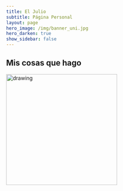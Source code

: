 ```yaml
---
title: El Julio
subtitle: Página Personal
layout: page
hero_image: /img/banner_uni.jpg 
hero_darken: true
show_sidebar: false
---
```


## Mis cosas que hago



<img src="/img/MCDLogo.png" alt="drawing" width="300"/>
